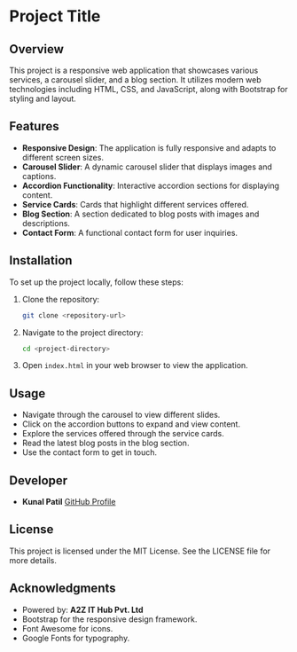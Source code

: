 # Project Title

## Overview
This project is a responsive web application that showcases various services, a carousel slider, and a blog section. It utilizes modern web technologies including HTML, CSS, and JavaScript, along with Bootstrap for styling and layout.

## Features
- **Responsive Design**: The application is fully responsive and adapts to different screen sizes.
- **Carousel Slider**: A dynamic carousel slider that displays images and captions.
- **Accordion Functionality**: Interactive accordion sections for displaying content.
- **Service Cards**: Cards that highlight different services offered.
- **Blog Section**: A section dedicated to blog posts with images and descriptions.
- **Contact Form**: A functional contact form for user inquiries.

## Installation
To set up the project locally, follow these steps:

1. Clone the repository:
   ```bash
   git clone <repository-url>
   ```
2. Navigate to the project directory:
   ```bash
   cd <project-directory>
   ```
3. Open `index.html` in your web browser to view the application.

## Usage
- Navigate through the carousel to view different slides.
- Click on the accordion buttons to expand and view content.
- Explore the services offered through the service cards.
- Read the latest blog posts in the blog section.
- Use the contact form to get in touch.

## Developer
- **Kunal Patil** [GitHub Profile](https://github.com/kunal96k)

## License
This project is licensed under the MIT License. See the LICENSE file for more details.

## Acknowledgments
- Powered by: **A2Z IT Hub Pvt. Ltd**
- Bootstrap for the responsive design framework.
- Font Awesome for icons.
- Google Fonts for typography.